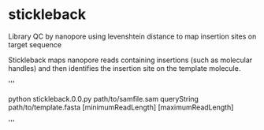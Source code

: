# stickleback
Library QC by nanopore using levenshtein distance to map insertion sites on target sequence

Stickleback maps nanopore reads containing insertions (such as molecular handles) and then identifies the insertion site on the template molecule. 

'''

python stickleback.0.0.py path/to/samfile.sam queryString path/to/template.fasta [minimumReadLength] [maximumReadLength]

'''

